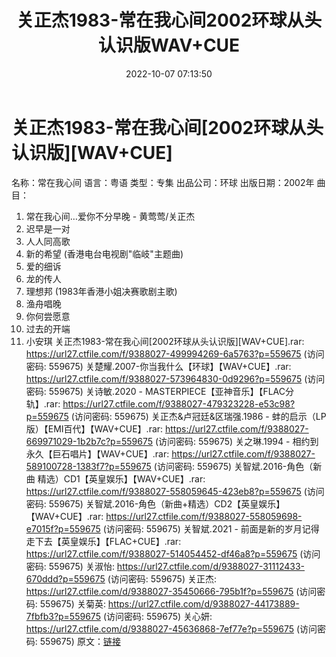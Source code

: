 ﻿---
title: 关正杰1983-常在我心间2002环球从头认识版WAV+CUE
date: 2022-10-07 07:13:50
categories: WAV车载音乐、镜像
tags: 华语中文
---
# 关正杰1983-常在我心间[2002环球从头认识版][WAV+CUE]

名称：常在我心间
语言：粤语
类型：专集
出品公司：环球
出版日期：2002年
曲目：
01. 常在我心间…爱你不分早晚 - 黄莺莺/关正杰
02. 迟早是一对
03. 人人同高歌
04. 新的希望 (香港电台电视剧"临岐"主题曲)
05. 爱的细诉
06. 龙的传人
07. 理想邦 (1983年香港小姐决赛歌剧主歌)
08. 渔舟唱晚
09. 你何尝愿意
10. 过去的开端
11. 小安琪
关正杰1983-常在我心间[2002环球从头认识版][WAV+CUE].rar: https://url27.ctfile.com/f/9388027-499994269-6a5763?p=559675
(访问密码: 559675)
关楚耀.2007-你当我什么【环球】【WAV+CUE】.rar: https://url27.ctfile.com/f/9388027-573964830-0d9296?p=559675
(访问密码: 559675)
关诗敏.2020 - MASTERPIECE【亚神音乐】【FLAC分轨】.rar: https://url27.ctfile.com/f/9388027-479323228-e53c98?p=559675
(访问密码: 559675)
关正杰&卢冠廷&区瑞强.1986 - 蚌的启示（LP版）【EMI百代】【WAV+CUE】.rar:
https://url27.ctfile.com/f/9388027-669971029-1b2b7c?p=559675
(访问密码: 559675)
关之琳.1994 - 相约到永久【巨石唱片】【WAV+CUE】.rar: https://url27.ctfile.com/f/9388027-589100728-1383f7?p=559675
(访问密码: 559675)
关智斌.2016-角色（新曲 精选）CD1【英皇娱乐】【WAV+CUE】.rar: https://url27.ctfile.com/f/9388027-558059645-423eb8?p=559675
(访问密码: 559675)
关智斌.2016-角色（新曲+精选）CD2【英皇娱乐】【WAV+CUE】.rar: https://url27.ctfile.com/f/9388027-558059698-e7015f?p=559675
(访问密码: 559675)
关智斌.2021 - 前面是新的岁月记得走下去【英皇娱乐】【FLAC+CUE】.rar: https://url27.ctfile.com/f/9388027-514054452-df46a8?p=559675
(访问密码: 559675)
关淑怡: https://url27.ctfile.com/d/9388027-31112433-670ddd?p=559675
(访问密码: 559675)
关正杰: https://url27.ctfile.com/d/9388027-35450666-795b1f?p=559675
(访问密码: 559675)
关菊英: https://url27.ctfile.com/d/9388027-44173889-7fbfb3?p=559675
(访问密码: 559675)
关心妍: https://url27.ctfile.com/d/9388027-45636868-7ef77e?p=559675
(访问密码: 559675)
原文：[链接](https://blog.sina.com.cn/s/blog_1647c7e7601030zsn.html)